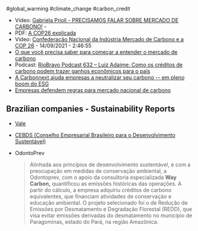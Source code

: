 #global_warming #climate_change #carbon_credit

- Vídeo: [Gabriela Prioli - PRECISAMOS FALAR SOBRE MERCADO DE CARBONO!](https://www.youtube.com/watch?v=7wgpYcPzgCw) - 
- PDF: [A COP26 explicada](http://bit.ly/cop26explicada)
- Video:  [Confederação Nacional da Indústria Mercado de Carbono e a COP 26](https://www.youtube.com/watch?v=sltKXAeWGuU) - 14/09/2021 - 2:46:55
- [O que você precisa saber para começar a entender o mercado de carbono](https://www.capitalreset.com/o-que-voce-precisa-saber-para-comecar-a-entender-o-mercado-de-carbono/)
- Podcast: [RioBravo Podcast 632 – Luiz Adaime: Como os créditos de carbono podem trazer ganhos econômicos para o país](https://soundcloud.com/riobravoinvestimentos/podcast-632-luiz-adaime-como-os-creditos-de-carbono-podem-trazer-ganhos-economicos-para-o-pais)
- [A Carbonnext ajuda empresas a neutralizar seu carbono -- em pleno boom do ESG](https://braziljournal.com/a-carbonext-ajuda-empresas-a-neutralizar-seu-carbono-em-pleno-boom-do-esg)
- [Empresas defendem regras para mercado nacional de carbono](https://valor.globo.com/brasil/noticia/2021/09/01/empresas-defendem-regras-para-mercado-nacional-de-carbono.ghtml)

## Brazilian companies - Sustainability Reports

- [Vale](http://www.vale.com/brasil/PT/sustainability/Paginas/carbono-neutro.aspx)

- [CEBDS (Conselho Empresarial Brasileiro para o Desenvolvimento Sustentável)](https://cebds.org/publicacoes/posicionamento-empresarios-pelo-clima/#.YVHKyXvQ9H4)

- OdontoPrev

  > Alinhada aos  princípios de desenvolvimento sustentável, e com a preocupação em  medidas de conservação ambiental, a Odontoprev, com o apoio da  consultoria especializada **Way Carbon,** quantificou as emissões históricas das operações. A partir do cálculo, a empresa adquiriu créditos de  carbono equivalentes, que financiam atividades de conservação e educação ambiental. O projeto selecionado foi o de Redução de Emissões por  Desmatamento e Degradação Florestal (REDD), que visa evitar emissões  derivadas do desmatamento no município de Paragominas, estado do Pará,  na região Amazônica.

